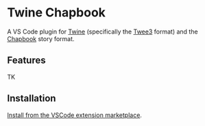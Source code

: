 # Twine Chapbook 

A VS Code plugin for [Twine] (specifically the [Twee3] format) and the [Chapbook] story format.


## Features

TK


## Installation

[Install from the VSCode extension marketplace][marketplace].



[Chapbook]: https://klembot.github.io/chapbook/
[marketplace]: https://marketplace.visualstudio.com/
[Twee3]: https://github.com/iftechfoundation/twine-specs/blob/master/twee-3-specification.md
[Twine]: https://twinery.org/